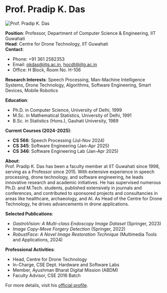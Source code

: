 # Prof. Pradip K. Das

![Prof. Pradip K. Das](https://www.iitg.ac.in/pkdas/img/profile.jpg)

**Position**: Professor, Department of Computer Science & Engineering, IIT Guwahati  
**Head**: Centre for Drone Technology, IIT Guwahati  
**Contact**:  
- Phone: +91 361 2582353  
- Email: [pkdas@iitg.ac.in](mailto:pkdas@iitg.ac.in), [hocdt@iitg.ac.in](mailto:hocdt@iitg.ac.in)  
- Office: H Block, Room No. H-106  

**Research Interests**: Speech Processing, Man-Machine Intelligence Systems, Drone Technology, Algorithms, Software Engineering, Smart Devices, Mobile Robotics  

**Education**:  
- Ph.D. in Computer Science, University of Delhi, 1999  
- M.Sc. in Mathematical Statistics, University of Delhi, 1991  
- B.Sc. in Statistics (Hons.), Gauhati University, 1989  

**Current Courses (2024-2025)**:  
- **CS 566**: Speech Processing (Jul-Nov 2024)  
- **CS 345**: Software Engineering (Jan-Apr 2025)  
- **CS 346**: Software Engineering Lab (Jan-Apr 2025)  

**About**:  
Prof. Pradip K. Das has been a faculty member at IIT Guwahati since 1998, serving as a Professor since 2015. With extensive experience in speech processing, drone technology, and software engineering, he leads innovative research and academic initiatives. He has supervised numerous Ph.D. and M.Tech. students, published extensively in journals and conferences, and contributed to sponsored projects and consultancies in areas like healthcare, archaeology, and AI. As Head of the Centre for Drone Technology, he drives advancements in drone applications.  

**Selected Publications**:  
- *GastroVision: A Multi-class Endoscopy Image Dataset* (Springer, 2023)  
- *Image Copy-Move Forgery Detection* (Springer, 2022)  
- *RobustFace: A Novel Image Restoration Technique* (Multimedia Tools and Applications, 2024)  

**Professional Activities**:  
- Head, Centre for Drone Technology  
- In-Charge, CSE Dept. Hardware and Software Labs  
- Member, Ayushman Bharat Digital Mission (ABDM)  
- Faculty Advisor, CSE 2016 Batch  

For more details, visit his [official profile](https://www.iitg.ac.in/cse/pkdas).